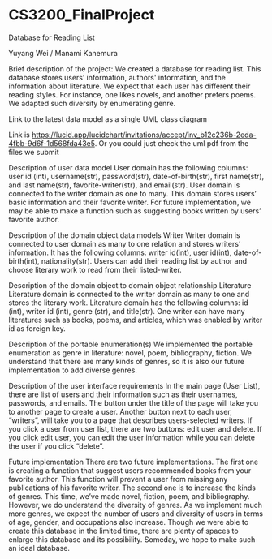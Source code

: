 # CS3200_FinalProject

Database for Reading List

Yuyang Wei / Manami Kanemura

Brief description of the project:
We created a database for reading list. This database stores users’ information, authors' information, and the information about literature. We expect that each user has different their reading styles. For instance, one likes novels, and another prefers poems. We adapted such diversity by enumerating genre. 

Link to the latest data model as a single UML class diagram

Link is https://lucid.app/lucidchart/invitations/accept/inv_b12c236b-2eda-4fbb-9d6f-1d568fda43e5.
Or you could just check the uml pdf from the files we submit

Description of user data model
User domain has the following columns: user id (int), username(str), password(str), date-of-birth(str), first name(str), and last name(str), favorite-writer(str), and email(str). User domain is connected to the writer domain as one to many. This domain stores users’ basic information and their favorite writer. For future implementation, we may be able to make a function such as suggesting books written by users’ favorite author. 

Description of the domain object data models 
Writer 
Writer domain is connected to user domain as many to one relation and stores writers’ information. It has the following columns: writer id(int), user id(int), date-of-birth(int), nationality(str). Users can add their reading list by author and choose literary work to read from their listed-writer.

Description of the domain object to domain object relationship
Literature 
Literature domain is connected to the writer domain as many to one and stores the literary work. Literature domain has the following columns: id (int), writer id (int), genre (str), and title(str). One writer can have many literatures such as books, poems, and articles, which was enabled by writer id as foreign key. 

Description of the portable enumeration(s)
We implemented the portable enumeration as genre in literature: novel, poem, bibliography, fiction. We understand that there are many kinds of genres, so it is also our future implementation to add diverse genres. 

Description of the user interface requirements
In the main page (User List), there are list of users and their information such as their usernames, passwords, and emails. The button under the title of the page will take you to another page to create a user. Another button next to each user, “writers”, will take you to a page that describes users-selected writers. If you click a user from user list, there are two buttons: edit user and delete. If you click edit user, you can edit the user information while you can delete the user if you click “delete”. 

Future implementation
There are two future implementations. The first one is creating a function that suggest users recommended books from your favorite author. This function will prevent a user from missing any publications of his favorite writer. The second one is to increase the kinds of genres. This time, we’ve made novel, fiction, poem, and bibliography. However, we do understand the diversity of genres. As we implement much more genres, we expect the number of users and diversity of users in terms of age, gender, and occupations also increase. Though we were able to create this database in the limited time, there are plenty of spaces to enlarge this database and its possibility. Someday, we hope to make such an ideal database. 
